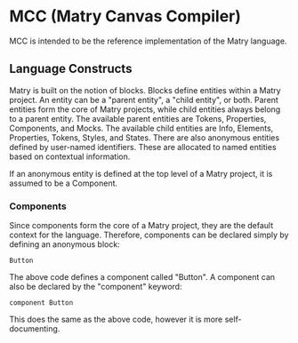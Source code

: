 # MCC (Matry Canvas Compiler)

MCC is intended to be the reference implementation of the Matry language.

## Language Constructs

Matry is built on the notion of blocks.
Blocks define entities within a Matry project.
An entity can be a "parent entity", a "child entity", or both.
Parent entities form the core of Matry projects, while child entities always belong to a parent entity.
The available parent entities are Tokens, Properties, Components, and Mocks.
The available child entities are Info, Elements, Properties, Tokens, Styles, and States.
There are also anonymous entities defined by user-named identifiers. These are allocated to named entities based on contextual information.

If an anonymous entity is defined at the top level of a Matry project, it is assumed to be a Component.

### Components

Since components form the core of a Matry project, they are the default context for the language.
Therefore, components can be declared simply by defining an anonymous block:

```
Button
```

The above code defines a component called "Button".
A component can also be declared by the "component" keyword:

```
component Button
```

This does the same as the above code, however it is more self-documenting.
